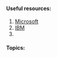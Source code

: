 #### Useful resources:

1. [Microsoft](https://learn.microsoft.com/en-us/training/modules/network-fundamentals/)
2. [IBM](https://www.ibm.com/topics/networking)
3. 

#### Topics:

